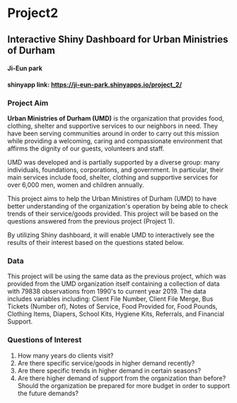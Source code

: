 # Project2
## Interactive Shiny Dashboard for Urban Ministries of Durham
#### Ji-Eun park
#### shinyapp link: https://ji-eun-park.shinyapps.io/project_2/


### Project Aim

**Urban Ministries of Durham (UMD)** is the organization that provides food, clothing, shelter and supportive services to our neighbors in need. They have been serving communities around in order to carry out this mission while providing a welcoming, caring and compassionate environment that affirms the dignity of our guests, volunteers and staff.

UMD was developed and is partially supported by a diverse group: many individuals, foundations, corporations, and government. In particular, their main services include food, shelter, clothing and supportive services for over 6,000 men, women and children annually.

This project aims to help the Urban Ministires of Durham (UMD) to have better understanding of the organization's operation by being able to check trends of their service/goods provided. This project will be based on the questions answered from the previous project (Project 1). 

By utilizing Shiny dashboard, it will enable UMD to interactively see the results of their interest based on the questions stated below. 

### Data

This project will be using the same data as the previous project, which was provided from the UMD organization itself containing a collection of data with 79838 observations from 1990's to current year 2019. The data includes variables including: Client File Number, Client File Merge, Bus Tickets (Number of), Notes of Service, Food Provided for, Food Pounds, Clothing Items, Diapers, School Kits, Hygiene Kits, Referrals, and Financial Support.

### Questions of Interest

1. How many years do clients visit?
2. Are there specific service/goods in higher demand recently?
3. Are there specific trends in higher demand in certain seasons?
4. Are there higher demand of support from the organization than before? Should the organization be prepared for more budget in order to support the future demands?








